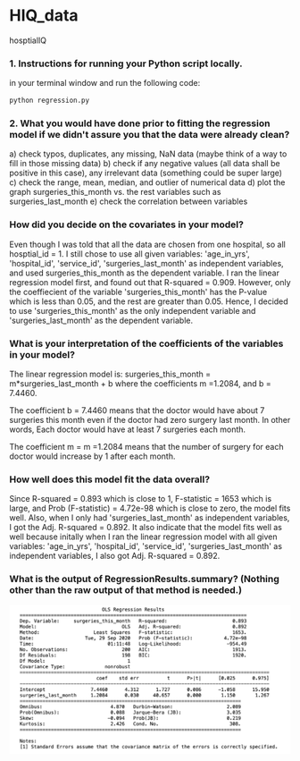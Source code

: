# HIQ_data
hosptialIQ

### 1. Instructions for running your Python script locally.

in your terminal window and run the following code: 

```bash
python regression.py
```


### 2. What you would have done prior to fitting the regression model if we didn't assure you that the data were already clean?

a) check typos, duplicates, any missing, NaN data (maybe think of a way to fill in those missing data)
b) check if any negative values (all data shall be positive in this case), any irrelevant data (something could be super large) 
c) check the range, mean, median, and outlier of numerical data 
d) plot the graph surgeries_this_month vs. the rest variables such as surgeries_last_month 
e) check the correlation between variables 

### How did you decide on the covariates in your model?

Even though I was told that all the data are chosen from one hospital, so all hosptial_id = 1. I still chose to use all given variables: 'age_in_yrs', 'hospital_id', 'service_id', 'surgeries_last_month' as independent variables, and used surgeries_this_month as the dependent variable. I ran the linear regression model first, and found out that R-squared = 0.909. However, only the coeffiecient of the variable 'surgeries_this_month' has the P-value which is less than 0.05, and the rest are greater than 0.05. Hence, I decided to use 'surgeries_this_month' as the only independent variable and 'surgeries_last_month' as the dependent variable. 



### What is your interpretation of the coefficients of the variables in your model?

The linear regression model is: surgeries_this_month = m*surgeries_last_month + b where the coefficients m =1.2084, and b = 7.4460. 

The coefficient b = 7.4460 means that the doctor would have about 7 surgeries this month even if the doctor had zero surgery last month. In other words, Each doctor would have at least 7 surgeries each month. 

The coefficient m = m =1.2084 means that the number of surgery for each doctor would increase by 1 after each month.  

### How well does this model fit the data overall?

Since R-squared = 0.893 which is close to 1, F-statistic = 1653 which is large, and Prob (F-statistic) = 4.72e-98 which is close to zero, the model fits well. Also, when I only had 'surgeries_last_month' as independent variables, I got the Adj. R-squared = 0.892. It also indicate that the model fits well as well because initally when I ran the linear regression model with all given variables: 'age_in_yrs', 'hospital_id', 'service_id', 'surgeries_last_month' as independent variables, I also got Adj. R-squared = 0.892. 


### What is the output of RegressionResults.summary? (Nothing other than the raw output of that method is needed.)

![RegressionResults](RegressionResults.png)
